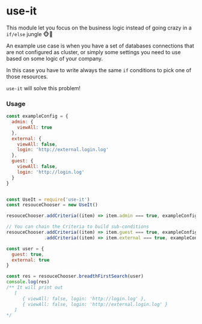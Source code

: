 # use-it

This module let you focus on the business logic instead of going crazy in a `if/else` jungle 🐵🌴

An example use case is when you have a set of databases connections that are not configured as cluster,
or simply some settings you need to use based on some logic of your company.

In this case you have to write always the same `if` conditions to pick one of those resources.

`use-it` will solve this problem!

### Usage

```js
const exampleConfig = {
  admin: {
    viewAll: true
  },
  external: {
    viewAll: false,
    login: 'http://external.login.log'
  },
  guest: {
    viewAll: false,
    login: 'http://login.log'
  }
}


const UseIt = require('use-it')
const resouceChooser = new UseIt()

resouceChooser.addCriteria((item) => item.admin === true, exampleConfig.admin)

// You can chain the Criteria to build sub-conditions
resouceChooser.addCriteria((item) => item.guest === true, exampleConfig.guest)
              .addCriteria((item) => item.external === true, exampleConfig.external)

const user = {
  guest: true,
  external: true
}

const res = resouceChooser.breadthFirstSearch(user)
console.log(res)
/** It will print out
   [ 
      { viewAll: false, login: 'http://login.log' },
      { viewAll: false, login: 'http://external.login.log' } 
   ]
*/
```

